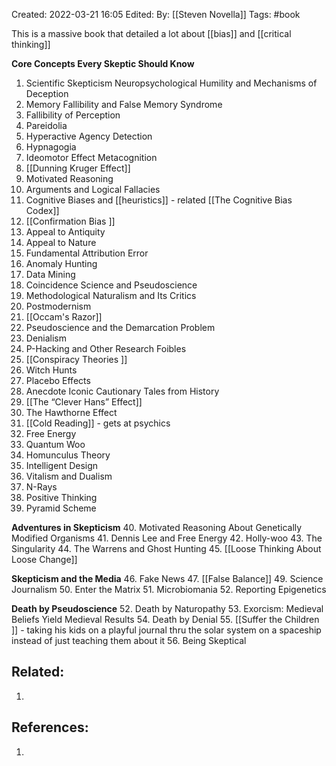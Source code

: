 Created: 2022-03-21 16:05
Edited: 
By: [[Steven Novella]]
Tags: #book 

This is a massive book that detailed a lot about [[bias]] and [[critical thinking]]

**Core Concepts Every Skeptic Should Know** 
1. Scientific Skepticism Neuropsychological Humility and Mechanisms of Deception 
2. Memory Fallibility and False Memory Syndrome
3. Fallibility of Perception
4. Pareidolia 
5. Hyperactive Agency Detection 
6. Hypnagogia
7.  Ideomotor Effect Metacognition
8. [[Dunning Kruger Effect]]
9. Motivated Reasoning 
10. Arguments and Logical Fallacies
11. Cognitive Biases and [[heuristics]] - related [[The Cognitive Bias Codex]]
12. [[Confirmation Bias ]]
13. Appeal to Antiquity
14. Appeal to Nature
15. Fundamental Attribution Error 
16. Anomaly Hunting 
17. Data Mining 
18. Coincidence Science and Pseudoscience 
19. Methodological Naturalism and Its Critics 
20. Postmodernism
21. [[Occam's Razor]]
22. Pseudoscience and the Demarcation Problem
23. Denialism
24. P-Hacking and Other Research Foibles 
25. [[Conspiracy Theories ]]
26. Witch Hunts
27.  Placebo Effects 
28.  Anecdote Iconic Cautionary Tales from History 
29. [[The “Clever Hans” Effect]] 
30.  The Hawthorne Effect 
31. [[Cold Reading]] - gets at psychics
32. Free Energy 
33. Quantum Woo
34. Homunculus Theory 
35. Intelligent Design 
36. Vitalism and Dualism 
37. N-Rays 
38. Positive Thinking
39. Pyramid Scheme 

**Adventures in Skepticism** 
40. Motivated Reasoning About Genetically Modified Organisms
41. Dennis Lee and Free Energy 
42. Holly-woo 
43. The Singularity 
44. The Warrens and Ghost Hunting 
45. [[Loose Thinking About Loose Change]] 

**Skepticism and the Media** 
46. Fake News
47. [[False Balance]]
49. Science Journalism 
50. Enter the Matrix 
51. Microbiomania 
52. Reporting Epigenetics 

**Death by Pseudoscience** 
52. Death by Naturopathy
53. Exorcism: Medieval Beliefs Yield Medieval Results 
54. Death by Denial 
55. [[Suffer the Children ]] - taking his kids on a playful journal thru the solar system on a spaceship instead of just teaching them about it
56.  Being Skeptical

## Related:
1. 

## References:
1. 